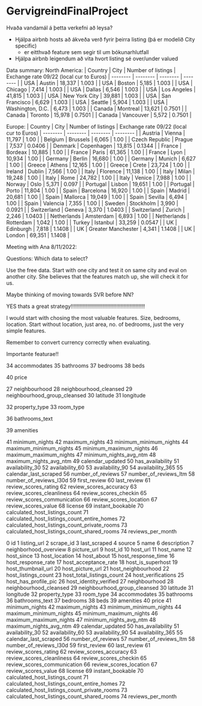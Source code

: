 # GervigreindFinalProject

Hvaða vandamál á þetta verkefni að leysa?
- Hjálpa airbnb hosts að ákveða verð fyrir þeirra listing (þá er modelið City specific)
  - er eitthvað feature sem segir til um bókunarhlutfall
- Hjálpa airbnb leigendum að vita hvort listing sé over/under valued


Data summary:
North America:
| Country | City | Number of listings | Exchange rate 09/22 (local cur to Euros)
| -------- | -------- | -------- | -------- |
| USA | Austin | 18,337 |  1.003 |
| USA | Boston | 5,185 |  1.003 |
| USA | Chicago | 7,414 |  1.003 |
| USA | Dallas | 6,546 |  1.003 |
| USA | Los Angeles | 41,815 |  1.003 |
| USA | New York City | 39,881 |  1.003 |
| USA | San Francisco | 6,629  |  1.003 |
| USA | Seattle | 5,904 |  1.003 |
| USA | Washington, D.C. | 6,473 |  1.003 |
| Canada | Montreal | 13,621 |  0.7501 |
| Canada | Toronto | 15,978 |  0.7501 |
| Canada | Vancouver | 5,572 |  0.7501 |

Europe:
| Country | City | Number of listings | Exchange rate 09/22 (local cur to Euros)
| -------- | -------- | -------- | -------- |
| Austria | Vienna | 11,797 | 1.00 |
| Belgium | Brussels | 6,065 | 1.00 |
| Czech Republic | Prague | 7,537 | 0.0406 |
| Denmark | Copenhagen | 13,815 | 0.1344 |
| France | Bordeax | 10,885 | 1.00 |
| France | Paris | 61,365 | 1.00 |
| France | Lyon | 10,934 | 1.00 |
| Germany | Berlin | 16,680 | 1.00 |
| Germany | Munich | 6,627 | 1.00 |
| Greece | Athens | 12,165 | 1.00 |
| Greece | Crete | 23,724 | 1.00 |
| Ireland | Dublin | 7,566 | 1.00 |
| Italy | Florence | 11,138 | 1.00 |
| Italy | Milan | 19,248 | 1.00 |
| Italy | Rome | 24,782 | 1.00 |
| Italy | Venice | 7,988 | 1.00 |
| Norway | Oslo | 5,371 | 0.097 |
| Portugal | Lisbon | 19,651 | 1.00 |
| Portugal | Porto | 11,804 | 1.00 |
| Spain | Barcelona | 16,920 | 1.00 |
| Spain | Madrid | 20,681 | 1.00 |
| Spain | Mallorca | 19,049 | 1.00 |
| Spain | Sevilla | 6,494 | 1.00 |
| Spain | Valencia | 7,355 | 1.00 |
| Sweden | Stockholm | 3,990 | 0.0921 |
| Switzerland | Geneva | 3,370 | 1.0403 |
| Switzerland | Zurich | 2,246 | 1.0403 |
| Netherlands | Amsterdam | 6,893 | 1.00 |
| Netherlands | Rotterdam | 1,042 | 1.00 |
| Turkey | Istanbul | 33,259 | 0.0547 |
| UK | Edinburgh | 7,818 | 1.1408 |
| UK | Greater Manchester | 4,341 | 1.1408 |
| UK | London | 69,351 | 1.1408  |

Meeting with Ana 8/11/2022:

Questions: Which data to select?

Use the free data. Start with one city and test it on same city and eval on another city. She believes that the features match up, she will check it for us.

Maybe thinking of moving towards SVR before NN?

YES thats a great strategy!!!!!!!!!!!!!!!!!!!!!!!!!!!!!!!!!!!!!!!!!!!!!!!!!

I would start with chosing the most valuable features. Size, bedrooms, location. Start without location, just area, no. of bedrooms, just the very simple features. 

Remember to convert currency correctly when evaluating.


Importante featurae!!


34 accommodates
35 bathrooms
37 bedrooms
38 beds


40 price


27 neighbourhood
28 neighbourhood_cleansed
29 neighbourhood_group_cleansed
30 latitude
31 longitude



32 property_type
33 room_type

36 bathrooms_text

39 amenities

41 minimum_nights
42 maximum_nights
43 minimum_minimum_nights
44 maximum_minimum_nights
45 minimum_maximum_nights
46 maximum_maximum_nights
47 minimum_nights_avg_ntm
48 maximum_nights_avg_ntm
49 calendar_updated
50 has_availability
51 availability_30
52 availability_60
53 availability_90
54 availability_365
55 calendar_last_scraped
56 number_of_reviews
57 number_of_reviews_ltm
58 number_of_reviews_l30d
59 first_review
60 last_review
61 review_scores_rating
62 review_scores_accuracy
63 review_scores_cleanliness
64 review_scores_checkin
65 review_scores_communication
66 review_scores_location
67 review_scores_value
68 license
69 instant_bookable
70 calculated_host_listings_count
71 calculated_host_listings_count_entire_homes
72 calculated_host_listings_count_private_rooms
73 calculated_host_listings_count_shared_rooms
74 reviews_per_month

0 id
1 listing_url
2 scrape_id
3 last_scraped
4 source
5 name
6 description
7 neighborhood_overview
8 picture_url
9 host_id
10 host_url
11 host_name
12 host_since
13 host_location
14 host_about
15 host_response_time
16 host_response_rate
17 host_acceptance_rate
18 host_is_superhost
19 host_thumbnail_url
20 host_picture_url
21 host_neighbourhood
22 host_listings_count
23 host_total_listings_count
24 host_verifications
25 host_has_profile_pic
26 host_identity_verified
27 neighbourhood
28 neighbourhood_cleansed
29 neighbourhood_group_cleansed
30 latitude
31 longitude
32 property_type
33 room_type
34 accommodates
35 bathrooms
36 bathrooms_text
37 bedrooms
38 beds
39 amenities
40 price
41 minimum_nights
42 maximum_nights
43 minimum_minimum_nights
44 maximum_minimum_nights
45 minimum_maximum_nights
46 maximum_maximum_nights
47 minimum_nights_avg_ntm
48 maximum_nights_avg_ntm
49 calendar_updated
50 has_availability
51 availability_30
52 availability_60
53 availability_90
54 availability_365
55 calendar_last_scraped
56 number_of_reviews
57 number_of_reviews_ltm
58 number_of_reviews_l30d
59 first_review
60 last_review
61 review_scores_rating
62 review_scores_accuracy
63 review_scores_cleanliness
64 review_scores_checkin
65 review_scores_communication
66 review_scores_location
67 review_scores_value
68 license
69 instant_bookable
70 calculated_host_listings_count
71 calculated_host_listings_count_entire_homes
72 calculated_host_listings_count_private_rooms
73 calculated_host_listings_count_shared_rooms
74 reviews_per_month



